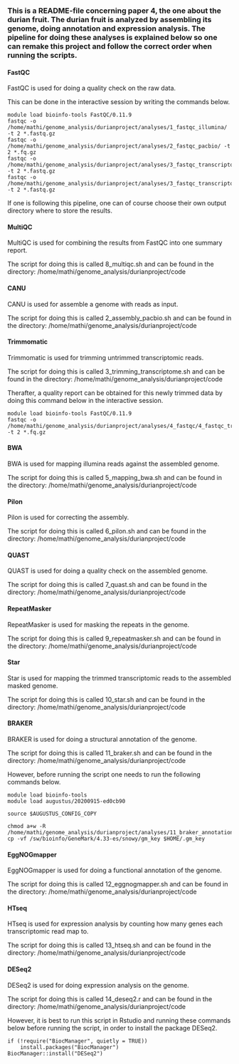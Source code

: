 ### This is a README-file concerning paper 4, the one about the durian fruit. The durian fruit is analyzed by assembling its genome, doing annotation and expression analysis. The pipeline for doing these analyses is explained below so one can remake this project and follow the correct order when running the scripts. 

#### FastQC

FastQC is used for doing a quality check on the raw data.

This can be done in the interactive session by writing the commands below.

``` 
module load bioinfo-tools FastQC/0.11.9
fastqc -o /home/mathi/genome_analysis/durianproject/analyses/1_fastqc_illumina/ -t 2 *.fastq.gz
fastqc -o /home/mathi/genome_analysis/durianproject/analyses/2_fastqc_pacbio/ -t 2 *.fq.gz
fastqc -o /home/mathi/genome_analysis/durianproject/analyses/3_fastqc_transcriptome/trimmed/ -t 2 *.fastq.gz
fastqc -o /home/mathi/genome_analysis/durianproject/analyses/3_fastqc_transcriptome/untrimmed/ -t 2 *.fastq.gz
```

If one is following this pipeline, one can of course choose their own output directory where to store the results.  

#### MultiQC

MultiQC is used for combining the results from FastQC into one summary report.

The script for doing this is called 8_multiqc.sh and can be found in the directory:
/home/mathi/genome_analysis/durianproject/code

#### CANU

CANU is used for assemble a genome with reads as input.

The script for doing this is called 2_assembly_pacbio.sh and can be found in the directory:
/home/mathi/genome_analysis/durianproject/code 

#### Trimmomatic

Trimmomatic is used for trimming untrimmed transcriptomic reads.

The script for doing this is called 3_trimming_transcriptome.sh and can be found in the directory: 
/home/mathi/genome_analysis/durianproject/code

Therafter, a quality report can be obtained for this newly trimmed data by doing this command below
in the interactive session.

```
module load bioinfo-tools FastQC/0.11.9
fastqc -o /home/mathi/genome_analysis/durianproject/analyses/4_fastqc/4_fastqc_transcriptome_trimmed/ -t 2 *.fq.gz 
``` 

#### BWA

BWA is used for mapping illumina reads against the assembled genome.

The script for doing this is called 5_mapping_bwa.sh and can be found in the directory: 
/home/mathi/genome_analysis/durianproject/code 

#### Pilon

Pilon is used for correcting the assembly.

The script for doing this is called 6_pilon.sh and can be found in the directory:
/home/mathi/genome_analysis/durianproject/code 

#### QUAST

QUAST is used for doing a quality check on the assembled genome.

The script for doing this is called 7_quast.sh and can be found in the directory:
/home/mathi/genome_analysis/durianproject/code 

#### RepeatMasker

RepeatMasker is used for masking the repeats in the genome. 

The script for doing this is called 9_repeatmasker.sh and can be found in the directory:
/home/mathi/genome_analysis/durianproject/code

#### Star

Star is used for mapping the trimmed transcriptomic reads to the assembled masked genome. 

The script for doing this is called 10_star.sh and can be found in the directory:
/home/mathi/genome_analysis/durianproject/code

#### BRAKER

BRAKER is used for doing a structural annotation of the genome.

The script for doing this is called 11_braker.sh and can be found in the directory:
/home/mathi/genome_analysis/durianproject/code

However, before running the script one needs to run the following commands below.

```
module load bioinfo-tools
module load augustus/20200915-ed0cb90

source $AUGUSTUS_CONFIG_COPY

chmod a+w -R /home/mathi/genome_analysis/durianproject/analyses/11_braker_annotation/augustus_config/species/
cp -vf /sw/bioinfo/GeneMark/4.33-es/snowy/gm_key $HOME/.gm_key 
```

#### EggNOGmapper

EggNOGmapper is used for doing a functional annotation of the genome. 

The script for doing this is called 12_eggnogmapper.sh and can be found in the directory:
/home/mathi/genome_analysis/durianproject/code

#### HTseq

HTseq is used for expression analysis by counting how many genes each transcriptomic read map to. 

The script for doing this is called 13_htseq.sh and can be found in the directory:
/home/mathi/genome_analysis/durianproject/code

#### DESeq2

DESeq2 is used for doing expression analysis on the genome. 

The script for doing this is called 14_deseq2.r and can be found in the directory:
/home/mathi/genome_analysis/durianproject/code

However, it is best to run this script in Rstudio and running these commands below before
running the script, in order to install the package DESeq2.

```
if (!require("BiocManager", quietly = TRUE))
	install.packages("BiocManager")
BiocManager::install("DESeq2")     
```

